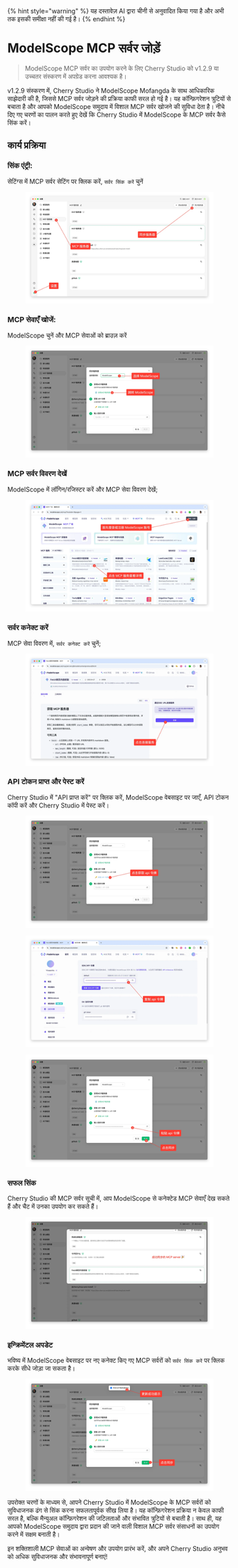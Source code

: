 
{% hint style="warning" %}
यह दस्तावेज़ AI द्वारा चीनी से अनुवादित किया गया है और अभी तक इसकी समीक्षा नहीं की गई है।
{% endhint %}

# ModelScope MCP सर्वर जोड़ें

> ModelScope MCP सर्वर का उपयोग करने के लिए Cherry Studio को v1.2.9 या उच्चतर संस्करण में अपग्रेड करना आवश्यक है।

v1.2.9 संस्करण में, Cherry Studio ने ModelScope Mofangda के साथ आधिकारिक साझेदारी की है, जिससे MCP सर्वर जोड़ने की प्रक्रिया काफी सरल हो गई है। यह कॉन्फ़िगरेशन त्रुटियों से बचाता है और आपको ModelScope समुदाय में विशाल MCP सर्वर खोजने की सुविधा देता है। नीचे दिए गए चरणों का पालन करते हुए देखें कि Cherry Studio में ModelScope के MCP सर्वर कैसे सिंक करें।

## कार्य प्रक्रिया

### सिंक एंट्री:

सेटिंग्स में MCP सर्वर सेटिंग पर क्लिक करें, `सर्वर सिंक करें` चुनें

<figure><img src="../../.gitbook/assets/image (2).png" alt=""><figcaption></figcaption></figure>

### MCP सेवाएँ खोजें:

ModelScope चुनें और MCP सेवाओं को ब्राउज़ करें

<figure><img src="../../.gitbook/assets/image (1) (4).png" alt=""><figcaption></figcaption></figure>

### MCP सर्वर विवरण देखें

ModelScope में लॉगिन/रजिस्टर करें और MCP सेवा विवरण देखें;

<figure><img src="../../.gitbook/assets/image (2) (6).png" alt=""><figcaption></figcaption></figure>

### सर्वर कनेक्ट करें

MCP सेवा विवरण में, `सर्वर कनेक्ट करें` चुनें;

<figure><img src="../../.gitbook/assets/image (3).png" alt=""><figcaption></figcaption></figure>

### API टोकन प्राप्त और पेस्ट करें

Cherry Studio में "API प्राप्त करें" पर क्लिक करें, ModelScope वेबसाइट पर जाएँ, API टोकन कॉपी करें और Cherry Studio में पेस्ट करें।

<figure><img src="../../.gitbook/assets/image (4).png" alt=""><figcaption></figcaption></figure>

<figure><img src="../../.gitbook/assets/image (5).png" alt=""><figcaption></figcaption></figure>

<figure><img src="../../.gitbook/assets/image (6).png" alt=""><figcaption></figcaption></figure>

### सफल सिंक

Cherry Studio की MCP सर्वर सूची में, आप ModelScope से कनेक्टेड MCP सेवाएँ देख सकते हैं और चैट में उनका उपयोग कर सकते हैं।

<figure><img src="../../.gitbook/assets/image (7).png" alt=""><figcaption></figcaption></figure>

### इन्क्रिमेंटल अपडेट

भविष्य में ModelScope वेबसाइट पर नए कनेक्ट किए गए MCP सर्वरों को `सर्वर सिंक करें` पर क्लिक करके सीधे जोड़ा जा सकता है।

<figure><img src="../../.gitbook/assets/image (148).png" alt=""><figcaption></figcaption></figure>

उपरोक्त चरणों के माध्यम से, आपने Cherry Studio में ModelScope के MCP सर्वरों को सुविधाजनक ढंग से सिंक करना सफलतापूर्वक सीख लिया है। यह कॉन्फ़िगरेशन प्रक्रिया न केवल काफी सरल है, बल्कि मैन्युअल कॉन्फ़िगरेशन की जटिलताओं और संभावित त्रुटियों से बचाती है। साथ ही, यह आपको ModelScope समुदाय द्वारा प्रदान की जाने वाली विशाल MCP सर्वर संसाधनों का उपयोग करने में सक्षम बनाती है।

इन शक्तिशाली MCP सेवाओं का अन्वेषण और उपयोग प्रारंभ करें, और अपने Cherry Studio अनुभव को अधिक सुविधाजनक और संभावनापूर्ण बनाएं!